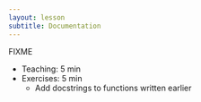 ```yaml
---
layout: lesson
subtitle: Documentation
---
```

FIXME
*   Teaching: 5 min
*   Exercises: 5 min
    *   Add docstrings to functions written earlier
